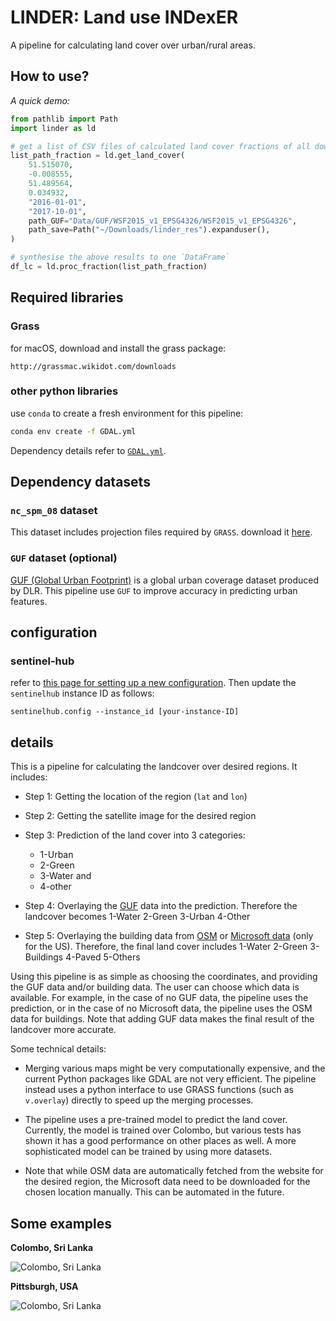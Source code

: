 # LINDER: Land use INDexER

A pipeline for calculating land cover over urban/rural areas.

## How to use?

*A quick demo:*

```python
from pathlib import Path
import linder as ld

# get a list of CSV files of calculated land cover fractions of all downloaded images
list_path_fraction = ld.get_land_cover(
    51.515070,
    -0.008555,
    51.489564,
    0.034932,
    "2016-01-01",
    "2017-10-01",
    path_GUF="Data/GUF/WSF2015_v1_EPSG4326/WSF2015_v1_EPSG4326",
    path_save=Path("~/Downloads/linder_res").expanduser(),
)

# synthesise the above results to one `DataFrame`
df_lc = ld.proc_fraction(list_path_fraction)

```

## Required libraries

### Grass

for macOS, download and install the grass package:
```
http://grassmac.wikidot.com/downloads
```


### other python libraries

use `conda` to create a fresh environment for this pipeline:
```zsh
conda env create -f GDAL.yml
```

Dependency details refer to [`GDAL.yml`](./GDAL.yml).


## Dependency datasets

### `nc_spm_08` dataset

This dataset includes projection files required by `GRASS`.
download it [here](https://grassbook.org/datasets/datasets-3rd-edition/).

### `GUF` dataset (optional)

[GUF (Global Urban Footprint)](https://www.dlr.de/eoc/en/desktopdefault.aspx/tabid-9628/16557_read-40454/) is a global urban coverage dataset produced by DLR.
This pipeline use `GUF` to improve accuracy in predicting urban features.


## configuration

### sentinel-hub

refer to [this page for setting up a new configuration](https://eo-learn.readthedocs.io/en/latest/examples/land-cover-map/SI_LULC_pipeline.html#Requirements).
Then update the `sentinelhub` instance ID as follows:
```
sentinelhub.config --instance_id [your-instance-ID]
```


## details
This is a pipeline for calculating the landcover over desired regions. It includes:

- Step 1: Getting the location of the region (`lat` and `lon`)

- Step 2: Getting the satellite image for the desired region

- Step 3: Prediction of the land cover into 3 categories:
  - 1-Urban
  - 2-Green
  - 3-Water and
  - 4-other

- Step 4: Overlaying the [GUF](https://www.dlr.de/eoc/en/desktopdefault.aspx/tabid-9628/16557_read-40454/) data into the prediction. Therefore the landcover becomes 1-Water 2-Green 3-Urban 4-Other

- Step 5: Overlaying the building data from [OSM](https://osmbuildings.org/) or [Microsoft data](https://github.com/microsoft/USBuildingFootprints) (only for the US). Therefore, the final land cover includes 1-Water 2-Green 3-Buildings 4-Paved 5-Others

Using this pipeline is as simple as choosing the coordinates, and providing the GUF data and/or building data. The user can choose which data is available. For example, in the case of no GUF data, the pipeline uses the prediction, or in the case of no Microsoft data, the pipeline uses the OSM data for buildings. Note that adding GUF data makes the final result of the landcover more accurate.

Some technical details:

- Merging various maps might be very computationally expensive, and the current Python packages like GDAL are not very efficient.
  The pipeline instead uses a python interface to use GRASS functions (such as `v.overlay`) directly to speed up the merging processes.

- The pipeline uses a pre-trained model to predict the land cover.
  Currently, the model is trained over Colombo, but various tests has shown it has a good performance on other places as well.
  A more sophisticated model can be trained by using more datasets.

- Note that while OSM data are automatically fetched from the website for the desired region, the Microsoft data need to be downloaded for the chosen location manually. This can be automated in the future.


## Some examples

**Colombo, Sri Lanka**

![Colombo, Sri Lanka](https://github.com/hamidrezaomidvar/land_cover/raw/master/examples/Colombo.png)

**Pittsburgh, USA**

![Colombo, Sri Lanka](https://github.com/hamidrezaomidvar/land_cover/raw/master/examples/Pittsburgh.png)

